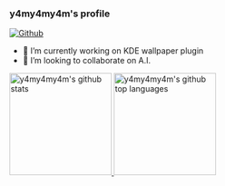 ### y4my4my4m's profile

[![Github](https://img.shields.io/github/followers/y4my4my4m?label=Follow&style=social)](https://github.com/y4my4my4m)

- 🔭 I’m currently working on KDE wallpaper plugin
- 👯 I’m looking to collaborate on A.I.

<a href="https://github.com/y4my4my4m">
  <img height="180em" src="https://github-readme-stats.vercel.app/api?username=y4my4my4m&show_icons=true&theme=tokyonight&count_private=true" alt="y4my4my4m's github stats"/>
  <img height="180em" src="https://github-readme-stats.vercel.app/api/top-langs/?username=y4my4my4m&theme=tokyonight&layout=compact" alt="y4my4my4m's github top languages" />
</a>
<br/>

<!-- <a href="https://github.com/y4my4my4m/kde-shader-wallpaper">
<img height="137em" src="https://github-readme-stats.vercel.app/api/pin/?username=y4my4my4m&repo=kde-shader-wallpaper&theme=tokyonight"
</a>
-->

<!--
**y4my4my4m/y4my4my4m** is a ✨ _special_ ✨ repository because its `README.md` (this file) appears on your GitHub profile.

Here are some ideas to get you started:

- 🔭 I’m currently working on ...
- 🌱 I’m currently learning ...
- 👯 I’m looking to collaborate on ...
- 🤔 I’m looking for help with ...
- 💬 Ask me about ...
- 📫 How to reach me: ...
- 😄 Pronouns: ...
- ⚡ Fun fact: ...
-->
